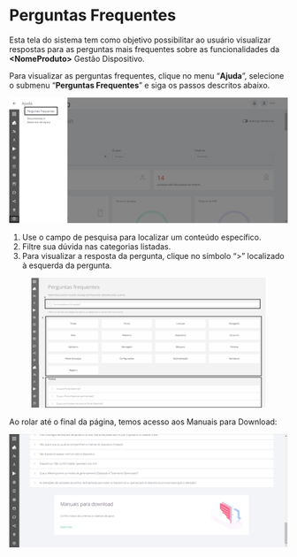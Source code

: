 # Perguntas Frequentes

Esta tela do sistema tem como objetivo possibilitar ao usuário visualizar respostas para as perguntas mais frequentes sobre as funcionalidades da **\<NomeProduto>** Gestão Dispositivo.

Para visualizar as perguntas frequentes, clique no menu “**Ajuda**”, selecione o submenu “**Perguntas Frequentes**” e siga os passos descritos abaixo.

![](<../../.gitbook/assets/0 (6).png>)

1. Use o campo de pesquisa para localizar um conteúdo específico.
2. Filtre sua dúvida nas categorias listadas.
3. Para visualizar a resposta da pergunta, clique no símbolo “>” localizado à esquerda da pergunta.

<figure><img src="../../.gitbook/assets/image (2) (1) (1) (1) (1).png" alt=""><figcaption></figcaption></figure>

Ao rolar até o final da página, temos acesso aos Manuais para Download:

![](<../../.gitbook/assets/2 (3).png>)
